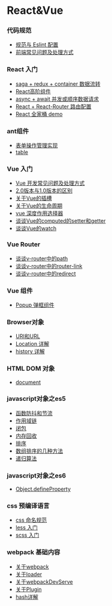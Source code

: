 # React&Vue

### 代码规范

* [规范与 Eslint 配置](part2/code-rules.md)
* [前端常见问题及处理方式](part2/issues.md)

### React 入门

* [saga + redux + container 数据流转](part4/redux.md)
* [React高阶组件](part4/HOC.md)
* [async + await 并发或顺序数据请求](part4/async.md)
* [React + React-Router 路由配置](part4/router.md)
* [React 全家桶 demo](part4/react.md)

### ant组件
* [表单操作管理实现](part5/form.md)
* [table](part5/table.md)

### Vue 入门
* [Vue 开发常见问题及处理方式](part10/issues.md)
* [2.0版本与1.0版本的区别](part10/differenceBetween2A1.md)
* [关于Vue的插槽](part10/slot.md)
* [关于Vue的生命周期](part10/LifeCycle.md)
* [vue 深度作用选择器](part10/deep.md)
* [谈谈Vue的computed的setter和getter](part10/computed.md)
* [谈谈Vue的watch](part10/watch.md)

### Vue Router
* [谈谈v-router中的path](part14/vue-router-path.md)
* [谈谈v-router中的router-link](part14/vue-router-router-link.md)
* [谈谈v-router中的redirect](part14/vue-router-redirect.md)

### Vue 组件
* [Popup 弹框组件](part14/Popup.md)

<!-- ### 项目中用到的插件介绍
* [前端实现excel表格导出](part13/js-xlsx.md) -->

### Browser对象
* [URI和URL](browser/URL.md)
* [Location 详解](browser/location.md)
* [history 详解](browser/history.md)

### HTML DOM 对象
* [document](dom/document.md)

### javascript对象之es5
* [函数防抖和节流](part8/throttle.md)
* [作用域链](part8/scope.md)
* [闭包](part8/closure.md)
* [内存回收](part8/memory.md)
* [排序](part8/sort.md)
* [数组排序的几种方法](part8/array_sort.md)
* [递归算法](part8/recursion.md)
<!-- * [事件冒泡和捕获](part8/event.md) -->

### javascript对象之es6
* [Object.defineProperty](es6/Object.defineProperty.md)

### css 预编译语言
* [css 命名规范](part6/css-name.md)
* [less 入门](part6/less.md)
* [scss 入门](part6/scss.md)

<!-- ### es6
* [修饰器](part7/decorator.md) -->

<!-- 
### HTTP
* [URI和URL](part9/URL.md) -->

<!-- ### node 
* [path](part11/path.md) -->

### webpack 基础内容
* [关于webpack](part12/webpack.md)
* [关于loader](part12/loader.md)
* [关于webpackDevServe](part12/devServe.md)
  <!-- * [关于样式的loder](part12/loader/css.md) -->
* [关于Plugin](part12/plugin.md)
* [hash详解](part12/hash.md)

